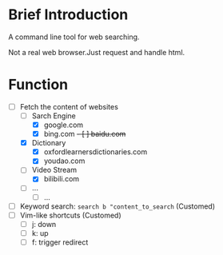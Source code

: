 # Brief Introduction

A command line tool for web searching.

Not a real web browser.Just request and handle html.

# Function

- [ ] Fetch the content of websites
    - [ ] Sarch Engine
        - [x] google.com
        - [x] bing.com
        ~~- [ ] baidu.com~~
    - [x] Dictionary
        - [x] oxfordlearnersdictionaries.com
        - [x] youdao.com
    - [ ] Video Stream
        - [x] bilibili.com
    - [ ] ...
        - [ ] ...

- [ ] Keyword search: `search b "content_to_search` (Customed)
- [ ] Vim-like shortcuts (Customed)
    - [ ] j: down
    - [ ] k: up
    - [ ] f: trigger redirect